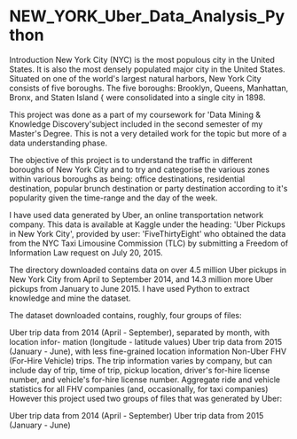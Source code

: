 # NEW_YORK_Uber_Data_Analysis_Python
 Introduction
New York City (NYC) is the most populous city in the United States. It is also the most densely populated major city in the United States. Situated on one of the world's largest natural harbors, New York City consists of five boroughs. The five boroughs: Brooklyn, Queens, Manhattan, Bronx, and Staten Island { were consolidated into a single city in 1898.

This project was done as a part of my coursework for 'Data Mining & Knowledge Discovery'subject included in the second semester of my Master's Degree. This is not a very detailed work for the topic but more of a data understanding phase.

The objective of this project is to understand the traffic in different boroughs of New York City and to try and categorise the various zones within various boroughs as being: office destinations, residential destination, popular brunch destination or party destination according to it's popularity given the time-range and the day of the week.

I have used data generated by Uber, an online transportation network company. This data is available at Kaggle under the heading: 'Uber Pickups in New York City', provided by user: 'FiveThirtyEight' who obtained the data from the NYC Taxi Limousine Commission (TLC) by submitting a Freedom of Information Law request on July 20, 2015.

The directory downloaded contains data on over 4.5 million Uber pickups in New York City from April to September 2014, and 14.3 million more Uber pickups from January to June 2015. I have used Python to extract knowledge and mine the dataset.

The dataset downloaded contains, roughly, four groups of files:

Uber trip data from 2014 (April - September), separated by month, with location infor- mation (longitude - latitude values)
Uber trip data from 2015 (January - June), with less fine-grained location information
Non-Uber FHV (For-Hire Vehicle) trips. The trip information varies by company, but can include day of trip, time of trip, pickup location, driver's for-hire license number, and vehicle's for-hire license number.
Aggregate ride and vehicle statistics for all FHV companies (and, occasionally, for taxi companies)
However this project used two groups of files that was generated by Uber:

Uber trip data from 2014 (April - September)
Uber trip data from 2015 (January - June)

